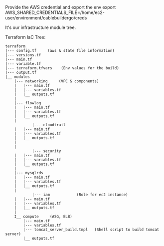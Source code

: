 Provide the AWS credential and export the env
export AWS_SHARED_CREDENTIALS_FILE=/home/ec2-user/environment/cablebuildergo/creds


It's our infrastructure module tree.

Terraform IaC Tree:

    terraform
    |--- config.tf     (aws & state file information) 
    |--- versions.tf
	|--- main.tf
	|--- variable.tf
	|--- terraform.tfvars    (Env values for the build)
	|--- output.tf 
	|__ modules
		|--- networking		(VPC & components)
		|	|--- main.tf
		|	|--- variables.tf
		|	|__ outputs.tf
		|
		|--- flowlog
		|	|--- main.tf
		|	|--- variables.tf
		|	|__ outputs.tf
		|
                |--- cloudtrail
		|	|--- main.tf
		|	|--- variables.tf
		|	|__ outputs.tf
		|
		|
                |--- security
		|	|--- main.tf
		|	|--- variables.tf
		|	|__ outputs.tf
		|
		|--- mysqlrds		
		|	|--- main.tf
		|	|--- variables.tf
		|	|__ outputs.tf
		|
                |--- iam			(Role for ec2 instance)
		|	|--- main.tf
		|	|--- variables.tf
		|	|__ outputs.tf
		|
		I__ compute		(ASG, ELB)
			|--- main.tf
			|--- variables.tf
			|--- tomcat_server_build.tmpl   (Shell script to build tomcat server)
			|__ outputs.tf

